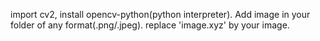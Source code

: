 import cv2, install opencv-python(python interpreter).
Add image in your folder of any format(.png/.jpeg).
replace 'image.xyz' by your image.
